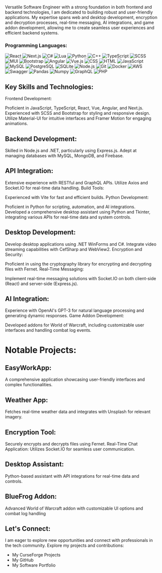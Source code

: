 Versatile Software Engineer with a strong foundation in both frontend and backend technologies, I am dedicated to building robust and user-friendly applications. My expertise spans web and desktop development, encryption and decryption processes, real-time messaging, AI integrations, and game addon development, allowing me to create seamless user experiences and efficient backend systems.

### Programming Languages:
![React](https://img.shields.io/badge/React-20232A?style=for-the-badge&logo=react&logoColor=61DAFB)
![Next.js](https://img.shields.io/badge/Next.js-black?style=for-the-badge&logo=next.js&logoColor=white)
![C#](https://img.shields.io/badge/C%23-239120?style=for-the-badge&logo=c-sharp&logoColor=white)
![Lua](https://img.shields.io/badge/Lua-2C2D72?style=for-the-badge&logo=lua&logoColor=white)
![Python](https://img.shields.io/badge/Python-3776AB?style=for-the-badge&logo=python&logoColor=white)
![C++](https://img.shields.io/badge/C++-00599C?style=for-the-badge&logo=c%2B%2B&logoColor=white)
![TypeScript](https://img.shields.io/badge/TypeScript-007ACC?style=for-the-badge&logo=typescript&logoColor=white)
![SCSS](https://img.shields.io/badge/SCSS-CC6699?style=for-the-badge&logo=sass&logoColor=white)
![MUI](https://img.shields.io/badge/MUI-007FFF?style=for-the-badge&logo=mui&logoColor=white)
![Bootstrap](https://img.shields.io/badge/Bootstrap-7952B3?style=for-the-badge&logo=bootstrap&logoColor=white)
![Angular](https://img.shields.io/badge/Angular-DD0031?style=for-the-badge&logo=angular&logoColor=white)
![Vue.js](https://img.shields.io/badge/Vue.js-35495E?style=for-the-badge&logo=vue.js&logoColor=4FC08D)
![CSS](https://img.shields.io/badge/CSS-1572B6?style=for-the-badge&logo=css3&logoColor=white)
![HTML](https://img.shields.io/badge/HTML-E34F26?style=for-the-badge&logo=html5&logoColor=white)
![JavaScript](https://img.shields.io/badge/JavaScript-F7DF1E?style=for-the-badge&logo=javascript&logoColor=black)
![MySQL](https://img.shields.io/badge/MySQL-00000F?style=for-the-badge&logo=mysql&logoColor=white)
![PostgreSQL](https://img.shields.io/badge/PostgreSQL-316192?style=for-the-badge&logo=postgresql&logoColor=white)
![SQLite](https://img.shields.io/badge/SQLite-07405E?style=for-the-badge&logo=sqlite&logoColor=white)
![Node.js](https://img.shields.io/badge/Node.js-43853D?style=for-the-badge&logo=node.js&logoColor=white)
![Git](https://img.shields.io/badge/Git-F05032?style=for-the-badge&logo=git&logoColor=white)
![Docker](https://img.shields.io/badge/Docker-2496ED?style=for-the-badge&logo=docker&logoColor=white)
![AWS](https://img.shields.io/badge/AWS-232F3E?style=for-the-badge&logo=amazonaws&logoColor=white)
![Swagger](https://img.shields.io/badge/Swagger-85EA2D?style=for-the-badge&logo=swagger&logoColor=white)
![Pandas](https://img.shields.io/badge/Pandas-150458?style=for-the-badge&logo=pandas&logoColor=white)
![Numpy](https://img.shields.io/badge/Numpy-013243?style=for-the-badge&logo=numpy&logoColor=white)
![GraphQL](https://img.shields.io/badge/GraphQL-E10098?style=for-the-badge&logo=graphql&logoColor=white)
![PHP](https://img.shields.io/badge/PHP-777BB4?style=for-the-badge&logo=php&logoColor=white)

## Key Skills and Technologies:
Frontend Development:

Proficient in JavaScript, TypeScript, React, Vue, Angular, and Next.js.
Experienced with SCSS and Bootstrap for styling and responsive design.
Utilize Material-UI for intuitive interfaces and Framer Motion for engaging animations.

## Backend Development:

Skilled in Node.js and .NET, particularly using Express.js.
Adept at managing databases with MySQL, MongoDB, and Firebase.

## API Integration:

Extensive experience with RESTful and GraphQL APIs.
Utilize Axios and Socket.IO for real-time data handling.
Build Tools:

Experienced with Vite for fast and efficient builds.
Python Development:

Proficient in Python for scripting, automation, and AI integrations.
Developed a comprehensive desktop assistant using Python and Tkinter, integrating various APIs for real-time data and system controls.

## Desktop Development:

Develop desktop applications using .NET WinForms and C#.
Integrate video streaming capabilities with CefSharp and WebView2.
Encryption and Security:

Proficient in using the cryptography library for encrypting and decrypting files with Fernet.
Real-Time Messaging:

Implement real-time messaging solutions with Socket.IO on both client-side (React) and server-side (Express.js).

## AI Integration:

Experience with OpenAI's GPT-3 for natural language processing and generating dynamic responses.
Game Addon Development:

Developed addons for World of Warcraft, including customizable user interfaces and handling combat log events.

# Notable Projects:

## EasyWorkApp:
A comprehensive application showcasing user-friendly interfaces and complex functionalities.

## Weather App:
Fetches real-time weather data and integrates with Unsplash for relevant imagery.

## Encryption Tool:
Securely encrypts and decrypts files using Fernet.
Real-Time Chat Application: Utilizes Socket.IO for seamless user communication.

## Desktop Assistant:
Python-based assistant with API integrations for real-time data and controls.

## BlueFrog Addon:
Advanced World of Warcraft addon with customizable UI options and combat log handling

## Let's Connect:

I am eager to explore new opportunities and connect with professionals in the tech community. Explore my projects and contributions:

- My CurseForge Projects
- My GitHub
- My Software Portfolio

